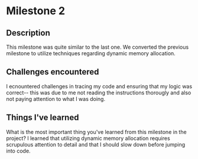 # Milestone 2

## Description
This milestone was quite similar to the last one. We converted the previous milestone to utilize 
techniques regarding dynamic memory allocation.

## Challenges encountered
I ecnountered challenges in tracing my code and ensuring that my logic was correct-- this was due to
me not reading the instructions thorougly and also not paying attention to what I was doing. 

## Things I've learned
What is the most important thing you've learned from this milestone in the project?
I learned that utilizing dynamic memory allocation requires scrupulous attention to detail and that 
I should slow down before jumping into code. 

